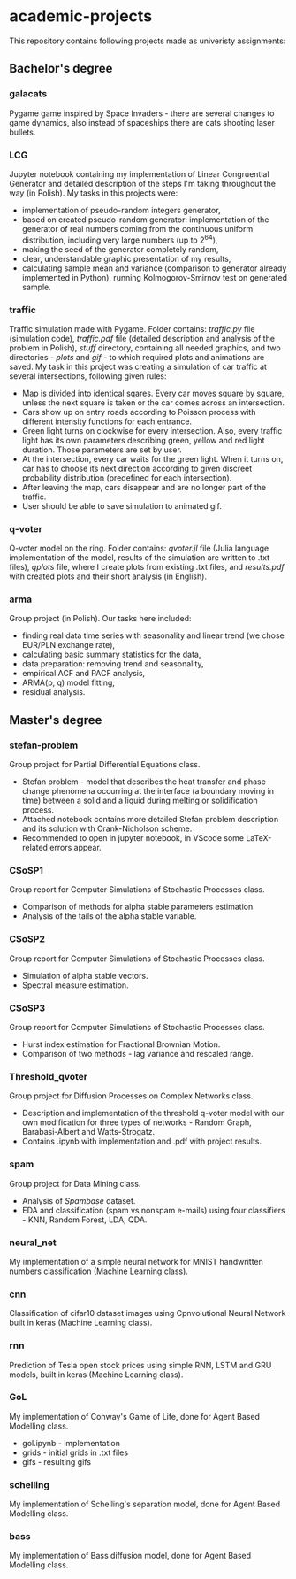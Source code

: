 # academic-projects
This repository contains following projects made as univeristy assignments:

## Bachelor's degree

### galacats
Pygame game inspired by Space Invaders - there are several changes to game dynamics, also instead of spaceships there are cats shooting laser bullets.

### LCG
Jupyter notebook containing my implementation of Linear Congruential Generator and detailed description of the steps I'm taking throughout the way (in Polish). My tasks in this projects were: 
<ul>
  <li> implementation of pseudo-random integers generator,</li>
  <li> based on created pseudo-random generator: implementation of the generator of real numbers coming from the continuous uniform distribution, including very large numbers (up to 2<sup>64</sup>),</li>
  <li> making the seed of the generator completely random,</li>
  <li> clear, understandable graphic presentation of my results,</li>
  <li> calculating sample mean and variance (comparison to generator already implemented in Python), running Kolmogorov-Smirnov test on generated sample.</li>
</ul>

### traffic

Traffic simulation made with Pygame. Folder contains: <em>traffic.py</em> file (simulation code), <em>traffic.pdf</em> file (detailed description and analysis of the problem in Polish), <em>stuff</em> directory, containing all needed graphics, and two directories - <em>plots</em> and <em>gif</em> - to which required plots and animations are saved. My task in this project was creating a simulation of car traffic at several intersections, following given rules:
<ul>
  <li> Map is divided into identical sqares. Every car moves square by square, unless the next square is taken or the car comes across an intersection. </li>
  <li> Cars show up on entry roads according to Poisson process with different intensity functions for each entrance. </li>
  <li> Green light turns on clockwise for every intersection. Also, every traffic light has its own parameters describing green, yellow and red light duration. Those parameters are set by user. </li>
  <li> At the intersection, every car waits for the green light. When it turns on, car has to choose its next direction according to given discreet probability distribution (predefined for each intersection). </li>
  <li> After leaving the map, cars disappear and are no longer part of the traffic. </li>
  <li> User should be able to save simulation to animated gif. </li>
</ul>

### q-voter

Q-voter model on the ring. Folder contains: <em>qvoter.jl</em> file (Julia language implementation of the model, results of the simulation are written to .txt files), <em>qplots</em> file, where I create plots from existing .txt files, and <em>results.pdf</em> with created plots and their short analysis (in English).

### arma

Group project (in Polish). Our tasks here included:
<ul>
  <li> finding real data time series with seasonality and linear trend (we chose EUR/PLN exchange rate), </li>
  <li> calculating basic summary statistics for the data, </li>
  <li> data preparation: removing trend and seasonality, </li>
  <li> empirical ACF and PACF analysis, </li>
  <li> ARMA(p, q) model fitting, </li>
  <li> residual analysis. </li>
</ul>

## Master's degree

### stefan-problem

Group project for Partial Differential Equations class. 
<ul>
  <li> Stefan problem - model that describes the heat transfer and phase change phenomena occurring at the interface (a boundary moving in time) between a solid and a liquid during melting or solidification process.</li>
  <li> Attached notebook contains more detailed Stefan problem description and its solution with Crank-Nicholson scheme.</li>
  <li> Recommended to open in jupyter notebook, in VScode some LaTeX-related errors appear.</li>
</ul>

### CSoSP1

Group report for Computer Simulations of Stochastic Processes class.
<ul>
  <li> Comparison of methods for alpha stable parameters estimation. </li>
  <li> Analysis of the tails of the alpha stable variable. </li>
</ul>

### CSoSP2

Group report for Computer Simulations of Stochastic Processes class.
<ul>
  <li> Simulation of alpha stable vectors. </li>
  <li> Spectral measure estimation. </li>
</ul>

### CSoSP3

Group report for Computer Simulations of Stochastic Processes class.
<ul>
  <li> Hurst index estimation for Fractional Brownian Motion. </li>
  <li> Comparison of two methods - lag variance and rescaled range. </li>
</ul>

### Threshold_qvoter

Group project for Diffusion Processes on Complex Networks class.
<ul>
  <li> Description and implementation of the threshold q-voter model with our own modification for three types of networks - Random Graph, Barabasi-Albert and Watts-Strogatz. </li>
  <li> Contains .ipynb with implementation and .pdf with project results. </li>
</ul>

### spam

Group project for Data Mining class.
<ul>
  <li> Analysis of  <i>Spambase</i> dataset. </li>
  <li> EDA and classification (spam vs nonspam e-mails) using four classifiers - KNN, Random Forest, LDA, QDA. </li>
</ul>

### neural_net

My implementation of a simple neural network for MNIST handwritten numbers classification (Machine Learning class).

### cnn

Classification of cifar10 dataset images using Cpnvolutional Neural Network built in keras (Machine Learning class).

### rnn

Prediction of Tesla open stock prices using simple RNN, LSTM and GRU models, built in keras (Machine Learning class).

### GoL

My implementation of Conway's Game of Life, done for Agent Based Modelling class.
<ul>
  <li> gol.ipynb - implementation </li>
  <li> grids - initial grids in .txt files </li>
  <li> gifs - resulting gifs </li>
</ul>

### schelling

My implementation of Schelling's separation model, done for Agent Based Modelling class.

### bass

My implementation of Bass diffusion model, done for Agent Based Modelling class.
